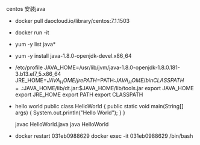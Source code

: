 centos 安装java
- docker pull daocloud.io/library/centos:7.1.1503
- docker run -it 
- yum -y list java*
-  yum -y install java-1.8.0-openjdk-devel.x86_64
- /etc/profile 
  JAVA_HOME=/usr/lib/jvm/java-1.8.0-openjdk-1.8.0.181-3.b13.el7_5.x86_64
  JRE_HOME=$JAVA_HOME/jre
  PATH=$PATH:$JAVA_HOME/bin
  CLASSPATH=.:$JAVA_HOME/lib/dt.jar:$JAVA_HOME/lib/tools.jar
  export JAVA_HOME
  export JRE_HOME
  export PATH
  export CLASSPATH

- hello world
  public class HelloWorld {
    public static void main(String[] args) {
        System.out.println("Hello World");
    }
  }

  javac HelloWorld.java
  java HelloWorld

- docker restart 031eb0988629
  docker exec -it 031eb0988629 /bin/bash


